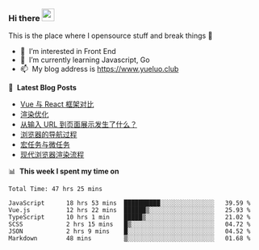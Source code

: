 ### Hi there <a href="https://www.yueluo.club/"><img src="https://media.giphy.com/media/hvRJCLFzcasrR4ia7z/giphy.gif" width="25px"></a>
This is the place where I opensource stuff and break things :rofl:

- 👀 &nbsp;I’m interested in Front End
- 🌱 &nbsp;I’m currently learning Javascript, Go
- 📫 &nbsp;My blog address is https://www.yueluo.club

📕 &nbsp;**Latest Blog Posts**

<!-- BLOG-POST-LIST:START -->
- [Vue 与 React 框架对比](https://www.yueluo.club/detail?articleId=627fa59f65e52c438840b32c)
- [渲染优化](https://www.yueluo.club/detail?articleId=627d9bf465e52c438840a852)
- [从输入 URL 到页面展示发生了什么？](https://www.yueluo.club/detail?articleId=627bc68b65e52c4388409d53)
- [浏览器的导航过程](https://www.yueluo.club/detail?articleId=627bc2b565e52c4388409d16)
- [宏任务与微任务](https://www.yueluo.club/detail?articleId=627a71c365e52c4388409519)
- [现代浏览器渲染流程](https://www.yueluo.club/detail?articleId=6279166465e52c4388408c2f)
<!-- BLOG-POST-LIST:END -->

📊 &nbsp;**This week I spent my time on**

<!--START_SECTION:waka-->

```text
Total Time: 47 hrs 25 mins

JavaScript      18 hrs 53 mins  ██████████░░░░░░░░░░░░░░░   39.59 %
Vue.js          12 hrs 22 mins  ██████▒░░░░░░░░░░░░░░░░░░   25.93 %
TypeScript      10 hrs 1 min    █████▒░░░░░░░░░░░░░░░░░░░   21.02 %
SCSS            2 hrs 15 mins   █▒░░░░░░░░░░░░░░░░░░░░░░░   04.72 %
JSON            2 hrs 9 mins    █░░░░░░░░░░░░░░░░░░░░░░░░   04.52 %
Markdown        48 mins         ▒░░░░░░░░░░░░░░░░░░░░░░░░   01.68 %
```

<!--END_SECTION:waka-->